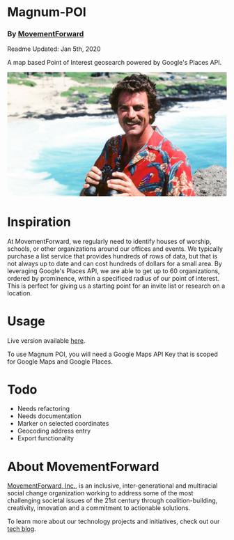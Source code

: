 # Magnum-POI
### By [MovementForward](https://www.movementforward.org)

Readme Updated: Jan 5th, 2020

A map based Point of Interest geosearch powered by Google's Places API. 

![Tom Selleck Magnum PI][tom-selleck]

# Inspiration

At MovementForward, we regularly need to identify houses of worship, schools, or other organizations around our offices and events. We typically purchase a list service that provides hundreds of rows of data, but that is not always up to date and can cost hundreds of dollars for a small area. By leveraging Google's Places API, we are able to get up to 60 organizations, ordered by prominence, within a specificed radius of our point of interest. This is perfect for giving us a starting point for an invite list or research on a location. 

# Usage

Live version available [here](https://tech.movementforward.org/Magnum-POI/).

To use Magnum POI, you will need a Google Maps API Key that is scoped for Google Maps and Google Places. 

# Todo

* Needs refactoring
* Needs documentation
* Marker on selected coordinates
* Geocoding address entry 
* Export functionality
            
# About MovementForward

[MovementForward, Inc.](https://www.movementforward.org), is an inclusive, inter-generational and multiracial social change organization working to address some of the most challenging societal issues of the 21st century through coalition-building, creativity, innovation and a commitment to actionable solutions.

To learn more about our technology projects and initiatives, check out our [tech blog](https://tech.movementforward.org).

[tom-selleck]: https://github.com/MovementForward/Magnum-POI/raw/master/assets/images/magnum_pi_selleck.jpg "Tom Selleck Magnum PI"